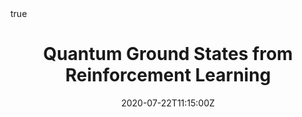 ---
title: Quantum Ground States from Reinforcement Learning
event: Mathematical and Scientific Machine Learning Conference
summary: A new approach to neural quantum mechanics
authors: [Austen Lamacraft]
tags: []
categories: []
date: "2020-07-22T11:15:00Z"
date_end: "2020-07-22T11:30:00Z"
all_day: false
publishDate: 2020-07-14T11:15:00Z
slides: rl4qm-msml
math: true
---